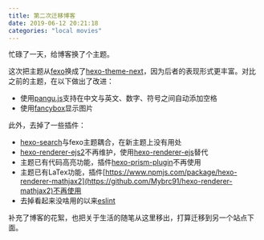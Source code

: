 ```yaml
---
title: 第二次迁移博客
date: 2019-06-12 20:21:18
categories: "local movies"
---
```


忙碌了一天，给博客换了个主题。

这次把主题从[fexo](https://github.com/time-river/fexo)换成了[hexo-theme-next](https://github.com/theme-next/hexo-theme-next)，因为后者的表现形式更丰富。对比之前的主题，在以下做出了改进：

- 使用[pangu.js](https://github.com/theme-next/theme-next-pangu)支持在中文与英文、数字、符号之间自动添加空格
- 使用[fancybox](https://github.com/theme-next/theme-next-fancybox3)显示图片

此外，去掉了一些插件：

- [hexo-search](https://github.com/forsigner/hexo-search)与fexo主题耦合，在新主题上没有用处
- [hexo-renderer-ejs2](https://www.npmjs.com/package/hexo-renderer-ejs2)不再维护，使用[hexo-renderer-ejs](https://github.com/tj/ejs)替代
- 主题已有代码高亮功能，插件[hexo-prism-plugin](https://github.com/ele828/hexo-prism-plugin)不再使用
- 主题已有LaTex功能，插件[https://www.npmjs.com/package/hexo-renderer-mathjax2](https://github.com/Mybrc91/hexo-renderer-mathjax2)不再使用
- 去掉看起来没啥用的以来[eslint](https://www.npmjs.com/package/eslint)

补充了博客的花絮，也把关于生活的随笔从这里移出，打算迁移到另一个站点下面。
